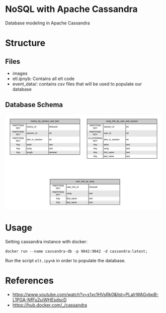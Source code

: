 # NoSQL with Apache Cassandra
Database modeling in Apache Cassandra

# Structure
## Files

- images
- etl.ipnyb: Contains all elt code
- event_data/: contains csv files that will be used to populate our database

## Database Schema

![DatabaseSchema](images/Schema.png)

# Usage
Setting cassandra instance with docker:

```
docker run --name cassandra-db -p 9042:9042 -d cassandra:latest;
```

Run the script `elt.ipynb` in order to populate the database.

# References

- https://www.youtube.com/watch?v=s1xc1HVsRk0&list=PLalrWAGybpB-L1PGA-NfFu2uiWHEsdscD
- https://hub.docker.com/_/cassandra
